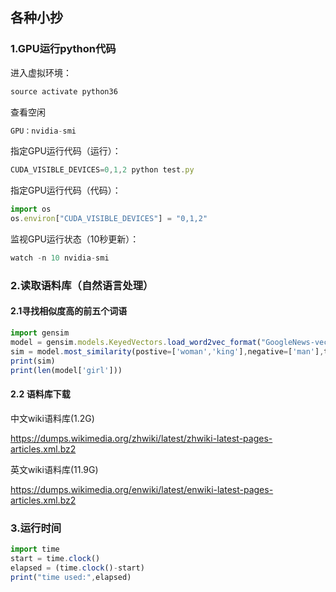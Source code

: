 ## 各种小抄

### 1.GPU运行python代码

进入虚拟环境：

```javascript
source activate python36
```

查看空闲

```javascript
GPU：nvidia-smi
```

指定GPU运行代码（运行）：

```javascript
CUDA_VISIBLE_DEVICES=0,1,2 python test.py
```

指定GPU运行代码（代码）：

```javascript
import os
os.environ["CUDA_VISIBLE_DEVICES"] = "0,1,2"
```

监视GPU运行状态（10秒更新）：

```javascript
watch -n 10 nvidia-smi
```

### 2.读取语料库（自然语言处理）

#### 2.1寻找相似度高的前五个词语

```javascript
import gensim
model = gensim.models.KeyedVectors.load_word2vec_format("GoogleNews-vectors-negative300.bin")
sim = model.most_similarity(postive=['woman','king'],negative=['man'],topn=5)
print(sim)
print(len(model['girl']))
```

#### 2.2 语料库下载

中文wiki语料库(1.2G)

<https://dumps.wikimedia.org/zhwiki/latest/zhwiki-latest-pages-articles.xml.bz2>

英文wiki语料库(11.9G)

https://dumps.wikimedia.org/enwiki/latest/enwiki-latest-pages-articles.xml.bz2

### 3.运行时间

```javascript
import time
start = time.clock()
elapsed = (time.clock()-start)
print("time used:",elapsed)
```